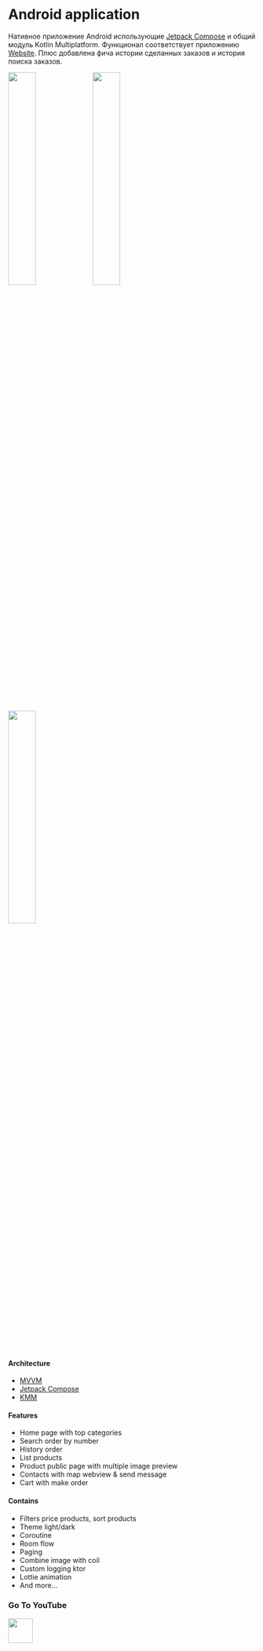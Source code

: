 # Android application

Нативное приложение Android использующие [Jetpack Compose](https://developer.android.com/jetpack/compose) и общий модуль Kotlin Multiplatform.
Функционал соответствует приложению [Website](/km-shop/web/website/about/).
Плюс добавлена фича истории сделанных заказов и история поиска заказов.

<div class="PrettyImage">
    <div class="PrettyImagesList">
        <img src="/km-shop/images/android/android_l.png" style="width: 33.333%;"/>
        <img src="/km-shop/images/android/android_d.png" style="width: 33.333%;"/>
        <img src="/km-shop/images/android/android_anim.gif" style="width: 33.333%;"/>
    </div>
</div>

#### Architecture

* [MVVM](https://en.wikipedia.org/wiki/Model%E2%80%93view%E2%80%93viewmodel)
* [Jetpack Compose](https://developer.android.com/jetpack/compose)
* [KMM](https://kotlinlang.org/docs/multiplatform-mobile-getting-started.html)

#### Features

* Home page with top categories
* Search order by number
* History order
* List products
* Product public page with multiple image preview
* Contacts with map webview & send message
* Cart with make order

#### Contains

* Filters price products, sort products
* Theme light/dark
* Coroutine
* Room flow
* Paging
* Combine image with coil
* Custom logging ktor
* Lottie animation
* And more...

### Go To YouTube

<a target="_blank" href="https://youtu.be/0zEC6xX8T-c">
    <img src="/km-shop/images/btn_youtube.gif" style="height: 50px;">
</a>